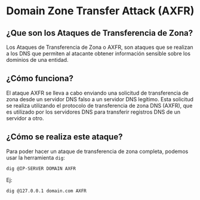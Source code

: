 # Domain Zone Transfer Attack (AXFR)

## ¿Que son los Ataques de Transferencia de Zona?

Los Ataques de Transferencia de Zona o AXFR, son ataques que se realizan a los DNS que permiten al atacante obtener información sensible sobre los dominios de una entidad.

## ¿Cómo funciona?

El ataque AXFR se lleva a cabo enviando una solicitud de transferencia de zona desde un servidor DNS falso a un servidor DNS legítimo. Esta solicitud se realiza utilizando el protocolo de transferencia de zona DNS (AXFR), que es utilizado por los servidores DNS para transferir registros DNS de un servidor a otro.

## ¿Cómo se realiza este ataque?

Para poder hacer un ataque de transferencia de zona completa, podemos usar la herramienta `dig`:

```sh
dig @IP-SERVER DOMAIN AXFR
```

Ej:

```sh
dig @127.0.0.1 domain.com AXFR 
```
